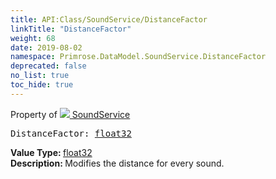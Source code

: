 ```yaml
---
title: API:Class/SoundService/DistanceFactor
linkTitle: "DistanceFactor"
weight: 68
date: 2019-08-02
namespace: Primrose.DataModel.SoundService.DistanceFactor
deprecated: false
no_list: true
toc_hide: true
---
```

Property of <a href="/docs/api-reference/Class/SoundService"><img src="/icons/silk/soundscape.png"/>&nbsp;SoundService</a>
<pre class="method-declaration">
DistanceFactor: <a class="type" href="/docs/api-reference/System/Primitives#single">float32</a></pre>
<b>Value Type: </b>
<a class="type" href="/docs/api-reference/System/Primitives#single">float32</a>
<br/>
<b>Description: </b>
Modifies the distance for every sound.

